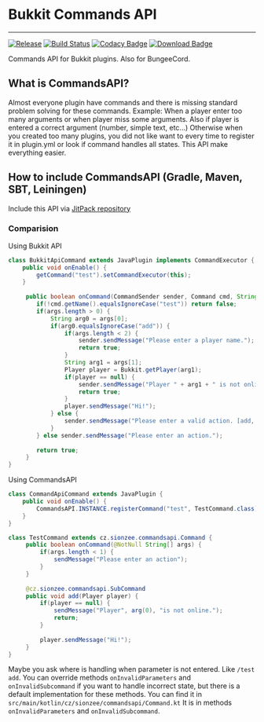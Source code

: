 # Bukkit Commands API
-------
[![Release](https://jitpack.io/v/sionzeecz/bukkit-commands-api.svg)](https://jitpack.io/#sionzeecz/bukkit-commands-api)
[![Build Status](https://travis-ci.org/sionzeecz/bukkit-commands-api.svg?branch=master)](https://travis-ci.org/sionzeecz/bukkit-commands-api)
[![Codacy Badge](https://api.codacy.com/project/badge/Grade/f3b13a74e9a64e46997bde6eb589f3cf)](https://www.codacy.com/app/sionzeecz/bukkit-commands-api?utm_source=github.com&amp;utm_medium=referral&amp;utm_content=sionzeecz/bukkit-commands-api&amp;utm_campaign=Badge_Grade)
[![Download Badge](https://jitpack.io/v/sionzeecz/bukkit-commands-api/total.svg)](https://jitpack.io/#sionzeecz/bukkit-commands-api)



Commands API for Bukkit plugins. Also for BungeeCord.
## What is CommandsAPI?
Almost everyone plugin have commands and there is missing standard problem solving for these commands.
Example: When a player enter too many arguments or when player miss some arguments.
Also if player is entered a correct argument (number, simple text, etc...)
Otherwise when you created too many plugins, you did not like want to every time to register it in plugin.yml or look if command handles all states.
This API make everything easier.

## How to include CommandsAPI (Gradle, Maven, SBT, Leiningen)
Include this API via [JitPack repository](https://jitpack.io/#sionzeecz/bukkit-commands-api)
 

### Comparision
Using Bukkit API
```java
class BukkitApiCommand extends JavaPlugin implements CommandExecutor {
    public void onEnable() {
        getCommand("test").setCommandExecutor(this);
    }
     
     public boolean onCommand(CommandSender sender, Command cmd, String commandLabel, String[] args) {
        if(!cmd.getName().equalsIgnoreCase("test")) return false;
        if(args.length > 0) {
            String arg0 = args[0];
            if(arg0.equalsIgnoreCase("add")) {
                if(args.length < 2) {
                    sender.sendMessage("Please enter a player name.");
                    return true;
                }
                String arg1 = args[1];
                Player player = Bukkit.getPlayer(arg1);
                if(player == null) {
                    sender.sendMessage("Player " + arg1 + " is not online");
                    return true;
                }
                player.sendMessage("Hi!");
            } else {
                sender.sendMessage("Please enter a valid action. [add, del, edit]");
            }
        } else sender.sendMessage("Please enter an action.");
      
        return true; 
     }   
}
```
Using CommandsAPI
```java
class CommandApiCommand extends JavaPlugin {
    public void onEnable() {
        CommandsAPI.INSTANCE.registerCommand("test", TestCommand.class);
    }
}

class TestCommand extends cz.sionzee.commandsapi.Command {
     public boolean onCommand(@NotNull String[] args) {
         if(args.length < 1) {
             sendMessage("Please enter an action");
         }
     }
     
     @cz.sionzee.commandsapi.SubCommand
     public void add(Player player) {
         if(player == null) {
             sendMessage("Player", arg(0), "is not online.");
             return;
         }
         
         player.sendMessage("Hi!");
     }
}
```

Maybe you ask where is handling when parameter <player> is not entered. Like `/test add`.
You can override methods `onInvalidParameters` and `onInvalidSubcommand` if you want to handle incorrect state, but there is a default implementation for these methods.
You can find it in ``src/main/kotlin/cz/sionzee/commandsapi/Command.kt`` It is in methods `onInvalidParameters` and `onInvalidSubcommand`. 